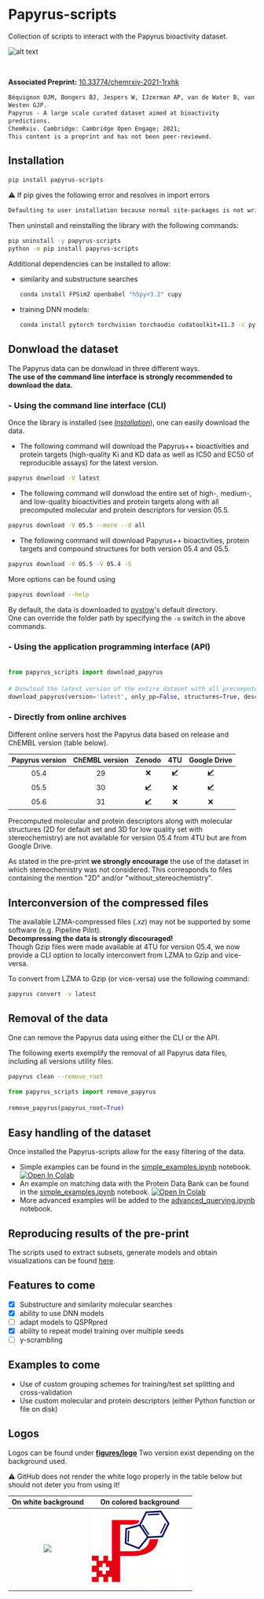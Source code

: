 # Papyrus-scripts

Collection of scripts to interact with the Papyrus bioactivity dataset.

![alt text](figures/papyrus_workflow.svg)

<br/>

**Associated Preprint:** <a href="https://doi.org/10.33774/chemrxiv-2021-1rxhk">10.33774/chemrxiv-2021-1rxhk</a>
```
Béquignon OJM, Bongers BJ, Jespers W, IJzerman AP, van de Water B, van Westen GJP.
Papyrus - A large scale curated dataset aimed at bioactivity predictions.
ChemRxiv. Cambridge: Cambridge Open Engage; 2021;
This content is a preprint and has not been peer-reviewed.
```

## Installation

```bash
pip install papyrus-scripts
``` 

:warning: If pip gives the following error and resolves in import errors
```bash
Defaulting to user installation because normal site-packages is not writeable
```
Then uninstall and reinstalling the library with the following commands:
```bash
pip uninstall -y papyrus-scripts
python -m pip install papyrus-scripts
```

Additional dependencies can be installed to allow:
 - similarity and substructure searches
    ```bash
    conda install FPSim2 openbabel "h5py<3.2" cupy 
    ```

- training DNN models:
    ```bash
    conda install pytorch torchvision torchaudio cudatoolkit=11.3 -c pytorch
    ```

## Donwload the dataset

The Papyrus data can be donwload in three different ways.<br/>
**The use of the command line interface is strongly recommended to download the data.**

### - Using the command line interface (CLI)

Once the library is installed (see [*Installation*](https://github.com/OlivierBeq/Papyrus-scripts#installation)),
one can easily download the data.

- The following command will download the Papyrus++ bioactivities and protein targets (high-quality Ki and KD data as well as IC50 and EC50 of reproducible assays) for the latest version.
```bash
papyrus download -V latest
```

- The following command will donwload the entire set of high-, medium-, and low-quality bioactivities and protein targets along with all precomputed molecular and protein descriptors for version 05.5.
```bash
papyrus download -V 05.5 --more --d all 
```

- The following command will download Papyrus++ bioactivities, protein targets and compound structures for both version 05.4 and 05.5.
```bash
papyrus download -V 05.5 -V 05.4 -S 
```

More options can be found using 
```bash
papyrus download --help 
```

By default, the data is downloaded to [pystow](https://github.com/cthoyt/pystow)'s default directory.<br/>
One can override the folder path by specifying the `-o` switch in the above commands.

### - Using the application programming interface (API)

```python

from papyrus_scripts import download_papyrus

# Donwload the latest version of the entire dataset with all precomputed descriptors
download_papyrus(version='latest', only_pp=False, structures=True, descriptors='all')
```

### - Directly from online archives 

Different online servers host the Papyrus data based on release and ChEMBL version (table below).

 
| Papyrus version | ChEMBL version |                                Zenodo                                |                            4TU                            |                                                Google Drive                                                 |
|:---------------:|:--------------:|:--------------------------------------------------------------------:|:---------------------------------------------------------:|:-----------------------------------------------------------------------------------------------------------:|
|      05.4       |       29       |                                 :x:                                  | [:heavy_check_mark:](https://doi.org/10.4121/16896406.v2) | [:heavy_check_mark:](https://drive.google.com/drive/folders/1Lhw5G6gu_nLzHQoGmnl02uhFsmOgEZ5a?usp=sharing)  | 
|      05.5       |       30       | [:heavy_check_mark:](https://zenodo.org/record/7019874#.Y2lECL3MKUk) |                            :x:                            | [:heavy_check_mark:](https://drive.google.com/drive/folders/1BrCx0lN1YVvjgXOOaJZHJ7DBrLqFAbWV?usp=sharing)  |
|      05.6       |       31       | [:heavy_check_mark:](https://zenodo.org/record/7377161#.Y5BvrHbMKUk) |                            :x:                            |                                                     :x:                                                     |

Precomputed molecular and protein descriptors along with molecular structures (2D for default set and 3D for low quality set with stereochemistry) are not available for version 05.4 from 4TU but are from Google Drive.

As stated in the pre-print **we strongly encourage** the use of the dataset in which stereochemistry was not considered.
This corresponds to files containing the mention "2D" and/or "without_stereochemistry". 

## Interconversion of the compressed files

The available LZMA-compressed files (*.xz*) may not be supported by some software (e.g. Pipeline Pilot).
<br/>**Decompressing the data is strongly discouraged!**<br/>
Though Gzip files were made available at 4TU for version 05.4, we now provide a CLI option to locally interconvert from LZMA to Gzip and vice-versa.

To convert from LZMA to Gzip (or vice-versa) use the following command:
```bash
papyrus convert -v latest 
```

## Removal of the data

One can remove the Papyrus data using either the CLI or the API.

The following exerts exemplify the removal of all Papyrus data files, including all versions utility files. 
```bash
papyrus clean --remove_root
```

```python
from papyrus_scripts import remove_papyrus

remove_papyrus(papyrus_root=True)
```


## Easy handling of the dataset

Once installed the Papyrus-scripts allow for the easy filtering of the data.<br/>
- Simple examples can be found in the <a href="notebook_examples/simple_examples.ipynb">simple_examples.ipynb</a> notebook. [![Open In Colab](https://colab.research.google.com/assets/colab-badge.svg)](https://colab.research.google.com/github/OlivierBeq/Papyrus-scripts/blob/master/notebook_examples/simple_examples.ipynb)
- An example on matching data with the Protein Data Bank can be found in the <a href="notebook_examples/matchRCSB.ipynb">simple_examples.ipynb</a> notebook. [![Open In Colab](https://colab.research.google.com/assets/colab-badge.svg)](https://colab.research.google.com/github/OlivierBeq/Papyrus-scripts/blob/master/notebook_examples/matchRCSB.ipynb)
- More advanced examples will be added to the <a href="notebook_examples/advanced_querying.ipynb">advanced_querying.ipynb</a> notebook.
## Reproducing results of the pre-print

The scripts used to extract subsets, generate models and obtain visualizations can be found <a href="https://github.com/OlivierBeq/Papyrus-modelling">here</a>.

## Features to come

- [x] Substructure and similarity molecular searches
- [x] ability to use DNN models
- [ ] adapt models to QSPRpred
- [x] ability to repeat model training over multiple seeds
- [ ] y-scrambling
 
## Examples to come

- Use of custom grouping schemes for training/test set splitting and cross-validation
- Use custom molecular and protein descriptors (either Python function or file on disk) 


## Logos

Logos can be found under <a href="figures/logo">**figures/logo**</a>
Two version exist depending on the background used.

:warning: GitHub does not render the white logo properly in the table below but should not deter you from using it! 

<div class="colored-table">

|                                                              On white background                                                              |                     On colored background                     |
|:---------------------------------------------------------------------------------------------------------------------------------------------:|:-------------------------------------------------------------:|
|                                            <img src="figures/logo/Papyrus_trnsp-bg.svg" width=200>                                            | <img src="figures/logo/Papyrus_trnsp-bg-white.svg" width=200> |

</div>


